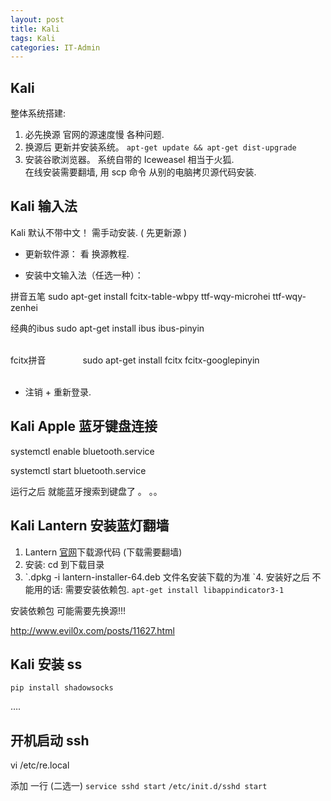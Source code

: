 ```yaml
---
layout: post
title: Kali  
tags: Kali
categories: IT-Admin
---
```


## Kali

整体系统搭建:

1. 必先换源 官网的源速度慢 各种问题. 
2. 换源后 更新并安装系统。                       `apt-get update && apt-get dist-upgrade`
3. 安装谷歌浏览器。      系统自带的 Iceweasel 相当于火狐.  
	在线安装需要翻墙, 用 scp 命令 从别的电脑拷贝源代码安装.




## Kali 输入法

Kali 默认不带中文！ 需手动安装. ( 先更新源 )  


- 更新软件源： 看 换源教程.

- 安装中文输入法（任选一种）：

拼音五笔
	sudo apt-get install fcitx-table-wbpy ttf-wqy-microhei ttf-wqy-zenhei

经典的ibus
	sudo apt-get install ibus ibus-pinyin                                                         

fcitx拼音               
	sudo apt-get install fcitx fcitx-googlepinyin                                             

- 注销 + 重新登录.




## Kali Apple 蓝牙键盘连接
systemctl enable bluetooth.service

systemctl start bluetooth.service

 运行之后 就能蓝牙搜索到键盘了 。 。。  



## Kali Lantern 安装蓝灯翻墙

1. Lantern [官网][1]下载源代码 (下载需要翻墙)
2. 安装:   cd 到下载目录
3. \`.dpkg -i lantern-installer-64.deb   文件名安装下载的为准
	\`4. 安装好之后 不能用的话: 需要安装依赖包.
`apt-get install libappindicator3-1`

安装依赖包 可能需要先换源!!!


http://www.evil0x.com/posts/11627.html





## Kali 安装 ss
`pip install shadowsocks`

 ….




## 开机启动 ssh
vi /etc/re.local

添加 一行 (二选一)
`service sshd start`
`/etc/init.d/sshd start`














[1]:	https://getlantern.org/